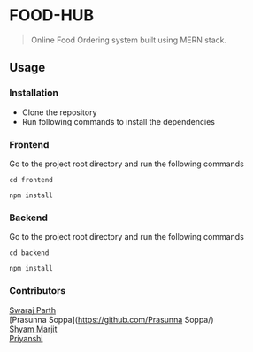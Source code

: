 # FOOD-HUB

> Online Food Ordering system built using MERN stack.

## Usage

### Installation

- Clone the repository
- Run following commands to install the dependencies

### Frontend
Go to the project root directory and run the following commands

```
cd frontend
```
```
npm install
```


### Backend
Go to the project root directory and run the following commands

```
cd backend
```
```
npm install
```

### Contributors
[Swaraj Parth](https://github.com/swarajparth/)<br/>
[Prasunna Soppa](https://github.com/Prasunna Soppa/)<br/>
[Shyam Marjit](https://github.com/shyammarjit/)<br/>
[Priyanshi](https://github.com/priyanshi/)<br/>
